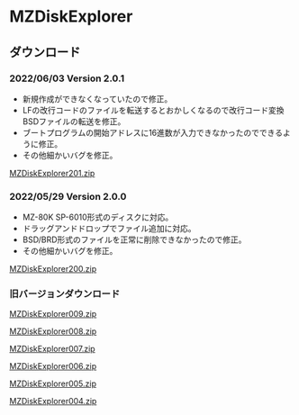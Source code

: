 # MZDiskExplorer

## ダウンロード

### 2022/06/03 Version 2.0.1

- 新規作成ができなくなっていたので修正。
- LFの改行コードのファイルを転送するとおかしくなるので改行コード変換BSDファイルの転送を修正。
- ブートプログラムの開始アドレスに16進数が入力できなかったのでできるように修正。
- その他細かいバグを修正。

[MZDiskExplorer201.zip](https://github.com/kuran-kuran/BasicConverter/raw/main/Download/MZDiskExplorer201.zip)

### 2022/05/29 Version 2.0.0

- MZ-80K SP-6010形式のディスクに対応。
- ドラッグアンドドロップでファイル追加に対応。
- BSD/BRD形式のファイルを正常に削除できなかったので修正。
- その他細かいバグを修正。

[MZDiskExplorer200.zip](https://github.com/kuran-kuran/BasicConverter/raw/main/Download/MZDiskExplorer200.zip)

### 旧バージョンダウンロード

[MZDiskExplorer009.zip](https://github.com/kuran-kuran/BasicConverter/raw/main/Download/MZDiskExplorer009.zip)

[MZDiskExplorer008.zip](https://github.com/kuran-kuran/BasicConverter/raw/main/Download/MZDiskExplorer008.zip)

[MZDiskExplorer007.zip](https://github.com/kuran-kuran/BasicConverter/raw/main/Download/MZDiskExplorer007.zip)

[MZDiskExplorer006.zip](https://github.com/kuran-kuran/BasicConverter/raw/main/Download/MZDiskExplorer006.zip)

[MZDiskExplorer005.zip](https://github.com/kuran-kuran/BasicConverter/raw/main/Download/MZDiskExplorer005.zip)

[MZDiskExplorer004.zip](https://github.com/kuran-kuran/BasicConverter/raw/main/Download/MZDiskExplorer004.zip)
